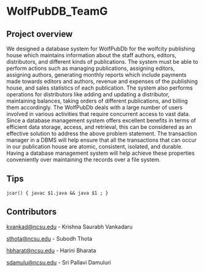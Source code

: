 # WolfPubDB_TeamG

## Project overview

We designed a database system for WolfPubDb for the wolfcity publishing house
which maintains information about the staff authors, editors, distributors, and different kinds of
publications. The system must be able to perform actions such as managing publications,
assigning editors, assigning authors, generating monthly reports which include payments made
towards editors and authors, revenue and expenses of the publishing house, and sales statistics of
each publication. The system also performs operations for distributors like adding and updating a
distributor, maintaining balances, taking orders of different publications, and billing them
accordingly.
The WolfPubDb deals with a large number of users involved in various activities that require
concurrent access to vast data. Since a database management system offers excellent benefits in
terms of efficient data storage, access, and retrieval, this can be considered as an effective
solution to address the above problem statement. The transaction manager in a DBMS will help
ensure that all the transactions that can occur in our publication house are atomic, consistent,
isolated, and durable. Having a database management system will help achieve these properties
conveniently over maintaining the records over a file system.

## Tips

`jcar() { javac $1.java && java $1 ; }`

## Contributors

kvankad@ncsu.edu - Krishna Saurabh Vankadaru 

sthota@ncsu.edu  - Subodh Thota

hbharat@ncsu.edu - Harini Bharata 

sdamulu@ncsu.edu - Sri Pallavi Damuluri


